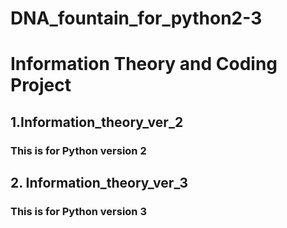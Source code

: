 # DNA_fountain_for_python2-3
# Information Theory and Coding Project

## 1.Information_theory_ver_2

### This is for Python version 2

## 2. Information_theory_ver_3

### This is for Python version 3

